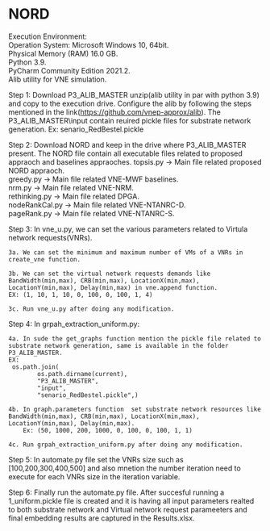 # NORD
Execution Environment:<br />
Operation System: Microsoft Windows 10, 64bit.<br />
Physical Memory (RAM)	16.0 GB. <br />
Python 3.9. <br />
PyCharm Community Edition 2021.2. <br />
Alib utility for VNE simulation.  <br />





Step 1: Download P3_ALIB_MASTER unzip(alib utility in par with python 3.9)  and copy to the execution drive. 
Configure the alib by following the steps mentioned in the link(https://github.com/vnep-approx/alib).
The P3_ALIB_MASTER\input contain  reuired pickle files for substrate network generation. Ex: senario_RedBestel.pickle

Step 2: Download NORD and keep in the drive where P3_ALIB_MASTER  present. The NORD file contain all executable files related to proposed appraoch and baselines appraoches.
	topsis.py -> Main file related proposed NORD appraoch.<br />
	greedy.py -> Main file related VNE-MWF baselines.<br />
	nrm.py	  -> Main file related VNE-NRM. <br /> 
	rethinking.py -> Main file related DPGA. <br />
	nodeRankCal.py -> Main file related VNE-NTANRC-D. <br />
	pageRank.py -> Main file related VNE-NTANRC-S. <br />


Step 3: In vne_u.py,  we can set the various parameters related to Virtula network requests(VNRs).

	3a. We can set the minimum and maximum number of VMs of a VNRs in create_vne function.
	
	3b. We can set the virtual network requests demands like BandWidth(min,max), CRB(min,max), LocationX(min,max), LocationY(min,max), Delay(min,max) in vne.append function. 
	EX: (1, 10, 1, 10, 0, 100, 0, 100, 1, 4) 

	3c. Run vne_u.py after doing any modification.


Step 4: In grpah_extraction_uniform.py:

	4a. In sude the get_graphs function mention the pickle file related to substrate network generation, same is available in the folder P3_ALIB_MASTER.
	EX:
	 os.path.join(
            os.path.dirname(current),
            "P3_ALIB_MASTER",
            "input",
            "senario_RedBestel.pickle",)

	4b. In graph.parameters function  set substrate network resources like BandWidth(min,max), CRB(min,max), LocationX(min,max), LocationY(min,max), Delay(min,max). 
		Ex: (50, 1000, 200, 1000, 0, 100, 0, 100, 1, 1)

	4c. Run grpah_extraction_uniform.py after doing any modification.

Step 5: In automate.py file set the VNRs size such as [100,200,300,400,500] and also mnetion the number iteration need to execute for each VNRs size in the iteration variable.

Step 6: Finally run the automate.py file. After succesful running a 1_uniform.pickle file is created and it is having all input parameters realted to both substrate network and Virtual network request parameeters and final embedding results are captured in the Results.xlsx.


